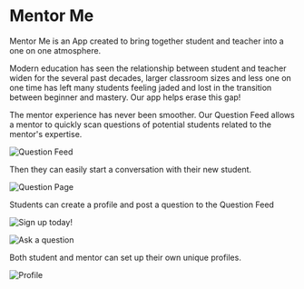 # Mentor Me

Mentor Me is an App created to bring together student and teacher into a one on one atmosphere. 

Modern education has seen the relationship between student and teacher widen for the several past decades, larger classroom sizes and less one on one time has left many students feeling jaded and lost in the transition between beginner and mastery. Our app helps erase this gap! 

The mentor experience has never been smoother. Our Question Feed allows a mentor to quickly scan questions of potential students related to the mentor's expertise. 

![Question Feed](img-exp/questionfeed.png)

Then they can easily start a conversation with their new student.

![Question Page](img-exp/question.png)

Students can create a profile and post a question to the Question Feed

![Sign up today!](img-exp/reg.png)

![Ask a question](img-exp/ask.png)

Both student and mentor can set up their own unique profiles.

![Profile](img-exp/profile.png)
